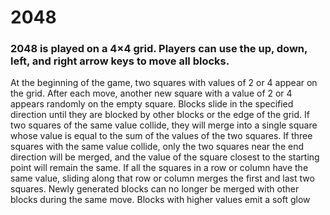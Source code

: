 # 2048
### 2048 is played on a 4×4 grid. Players can use the up, down, left, and right arrow keys to move all blocks.

At the beginning of the game, two squares with values of 2 or 4 appear on the grid. After each move, another new square with a value of 2 or 4 appears randomly on the empty square. Blocks slide in the specified direction until they are blocked by other blocks or the edge of the grid. If two squares of the same value collide, they will merge into a single square whose value is equal to the sum of the values of the two squares. If three squares with the same value collide, only the two squares near the end direction will be merged, and the value of the square closest to the starting point will remain the same. If all the squares in a row or column have the same value, sliding along that row or column merges the first and last two squares. Newly generated blocks can no longer be merged with other blocks during the same move. Blocks with higher values emit a soft glow

